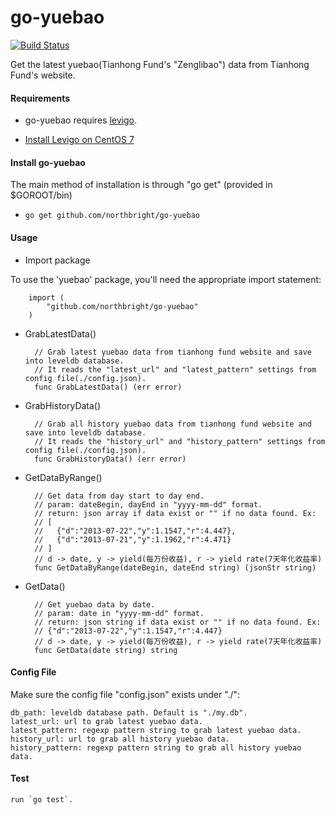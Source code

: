 # go-yuebao

[![Build Status](https://travis-ci.org/northbright/go-yuebao.svg?branch=master)](https://travis-ci.org/northbright/go-yuebao)

Get the latest yuebao(Tianhong Fund's "Zenglibao") data from Tianhong Fund's website.

#### Requirements

* go-yuebao requires [levigo](https://github.com/jmhodges/levigo).

* [Install Levigo on CentOS 7](https://github.com/northbright/Notes/blob/master/Golang/Leveldb/install-levigo-on-centos-7.md)

#### Install go-yuebao

The main method of installation is through "go get" (provided in $GOROOT/bin)

* `go get github.com/northbright/go-yuebao`

#### Usage

* Import package

To use the 'yuebao' package, you'll need the appropriate import statement:

        import (
            "github.com/northbright/go-yuebao"
        )

* GrabLatestData()

        // Grab latest yuebao data from tianhong fund website and save into leveldb database.
        // It reads the "latest_url" and "latest_pattern" settings from config file(./config.json).
        func GrabLatestData() (err error)

* GrabHistoryData()

        // Grab all history yuebao data from tianhong fund website and save into leveldb database.
        // It reads the "history_url" and "history_pattern" settings from config file(./config.json).
        func GrabHistoryData() (err error)

* GetDataByRange()

        // Get data from day start to day end.
        // param: dateBegin, dayEnd in "yyyy-mm-dd" format.
        // return: json array if data exist or "" if no data found. Ex:
        // [
        //   {"d":"2013-07-22","y":1.1547,"r":4.447},
        //   {"d":"2013-07-21","y":1.1962,"r":4.471}
        // ]
        // d -> date, y -> yield(每万份收益), r -> yield rate(7天年化收益率)
        func GetDataByRange(dateBegin, dateEnd string) (jsonStr string)

* GetData()

        // Get yuebao data by date.
        // param: date in "yyyy-mm-dd" format.
        // return: json string if data exist or "" if no data found. Ex:
        // {"d":"2013-07-22","y":1.1547,"r":4.447}
        // d -> date, y -> yield(每万份收益), r -> yield rate(7天年化收益率)
        func GetData(date string) string

#### Config File

Make sure the config file "config.json" exists under "./":

    db_path: leveldb database path. Default is "./my.db".
    latest_url: url to grab latest yuebao data.
    latest_pattern: regexp pattern string to grab latest yuebao data.
    history_url: url to grab all history yuebao data.
    history_pattern: regexp pattern string to grab all history yuebao data.

#### Test
    run `go test`.

